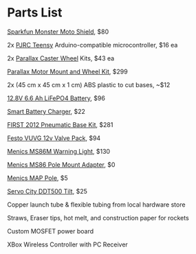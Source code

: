 # Parts List #

[Sparkfun Monster Moto Shield](https://www.sparkfun.com/products/10182), $80

2x [PJRC Teensy](http://www.pjrc.com/store/teensy.html) Arduino-compatible microcontroller, $16 ea

2x [Parallax Caster Wheel](http://www.parallax.com/Store/Robots/RoboticAccessories/tabid/145/CategoryID/22/List/0/SortField/0/Level/a/ProductID/527/Default.aspx) Kits, $43 ea

[Parallax Motor Mount and Wheel Kit](http://www.parallax.com/Store/Robots/RoboticAccessories/tabid/145/CategoryID/22/List/0/SortField/0/catpageindex/2/Level/a/ProductID/507/Default.aspx), $299

2x (45 cm x 45 cm x 1 cm) ABS plastic to cut bases, ~$12

[12.8V 6.6 Ah LiFePO4 Battery](http://www.batteryspace.com/LFP-Battery-12.8V-6.6Ah-84Wh-16A-rate-for-scuba-diving.aspx), $96

[Smart Battery Charger](http://www.batteryspace.com/smartcharger30afor128v4cellslifepo4batterypack110-240vac.aspx), $22

[FIRST 2012 Pneumatic Base Kit](http://www.andymark.com/product-p/am-2000.htm), $281

[Festo VUVG 12v Valve Pack](http://www.andymark.com/product-p/am-0888.htm), $94

[Menics MS86M Warning Light](http://www.wolfautomation.com/products/36249/86mm-led-strobe-light-3-colors-in-1brmenics-ms86m), $130

[Menics MS86 Pole Mount Adapter](http://www.wolfautomation.com/products/33066/pole-mount-adapterbrmenics-ms86-accessory-mam-ds31), $0

[Menics MAP Pole](http://www.wolfautomation.com/products/1029/poles-for-the-mam-basesbrmenics-map-pole), $5

[Servo City DDT500 Tilt](http://www.servocity.com/html/ddt500_direct_drive_tilt.html), $25

Copper launch tube & flexible tubing from local hardware store

Straws, Eraser tips, hot melt, and construction paper for rockets

Custom MOSFET power board

XBox Wireless Controller with PC Receiver